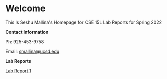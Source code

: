# Welcome 

This Is Seshu Mallina's Homepage for CSE 15L Lab Reports for Spring 2022

**Contact Information**

Ph: 925-453-9758

Email: smallina@ucsd.edu

**Lab Reports**

[Lab Report 1](https://github.com/smallinaUCSD/cse15l-lab-reports/blob/main/lab-report-1-week-2.html)

